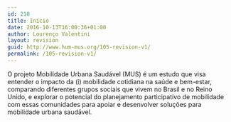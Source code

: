 ```yaml
---
id: 210
title: Início
date: 2016-10-13T16:00:36+01:00
author: Lourenço Valentini
layout: revision
guid: http://www.hum-mus.org/105-revision-v1/
permalink: /105-revision-v1/
---
```

<span style="font-weight: 400">O projeto Mobilidade Urbana Saudável (MUS) é um estudo que visa entender o impacto da (i) mobilidade cotidiana na saúde e bem-estar, comparando diferentes grupos sociais que vivem no Brasil e no Reino Unido, e explorar o potencial do planejamento participativo de mobilidade com essas comunidades para apoiar e desenvolver soluções para mobilidade urbana saudável.<br /> </span>